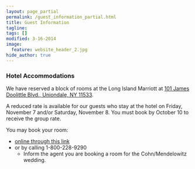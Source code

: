 ```yaml
---
layout: page_partial
permalink: /guest_information_partial.html
title: Guest Information
tagline: 
tags: []
modified: 3-16-2014
image:
  feature: website_header_2.jpg
hide_author: true
---
```


### Hotel Accommodations ####

We have reserved a block of rooms at the Long Island Marriott at <a href="https://www.google.com/maps/dir//101+James+Doolittle+Blvd,+Uniondale,+NY+11553/@40.7235243,-73.5877355,17z/data=!4m13!1m4!3m3!1s0x89c27d9392ecd7dd:0x41b043899a2ccca9!2s101+James+Doolittle+Blvd!3b1!4m7!1m0!1m5!1m1!1s0x89c27d9392ecd7dd:0x41b043899a2ccca9!2m2!1d-73.5877355!2d40.7235243" target="_blank">101 James Doolittle Blvd., Uniondale, NY 11533</a>.

A reduced rate is available for our guests who stay at the hotel on Friday, November 7 and/or Saturday, November 8. You must book by October 10 to receive the group rate.

You may book your room:

- <a href="http://www.marriott.com/meeting-event-hotels/group-corporate-travel/groupCorp.mi?resLinkData=Cohn/Mendelowitz%20Wedding%5Enycli%60cmdcmda%60159.00%60USD%60false%6011/7/14%6011/9/14%6010/10/14&app=resvlink&stop_mobi=yes" target="_blank">online through this link</a>
- or by calling 1-800-228-9290
  - Inform the agent you are booking a room for the Cohn/Mendelowitz wedding.
 